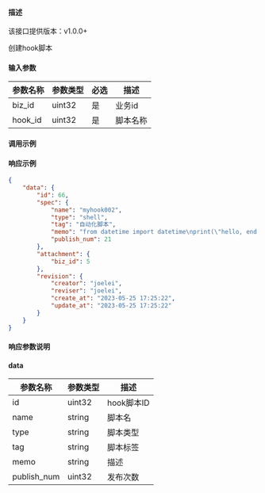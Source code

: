 #### 描述

该接口提供版本：v1.0.0+

创建hook脚本

#### 输入参数

| 参数名称 | 参数类型 | 必选 | 描述     |
| -------- | -------- | ---- | -------- |
| biz_id   | uint32   | 是   | 业务id   |
| hook_id  | uint32   | 是   | 脚本名称 |

#### 调用示例

#### 响应示例

```json
{
    "data": {
        "id": 66,
        "spec": {
            "name": "myhook002",
            "type": "shell",
            "tag": "自动化脚本",
            "memo": "from datetime import datetime\nprint(\"hello, end at\", datetime.now())\n",
          	"publish_num": 21
        },
        "attachment": {
            "biz_id": 5
        },
        "revision": {
            "creator": "joelei",
            "reviser": "joelei",
            "create_at": "2023-05-25 17:25:22",
            "update_at": "2023-05-25 17:25:22"
        }
    }
}
```

#### 响应参数说明

#### data

| 参数名称    | 参数类型 | 描述       |
| ----------- | -------- | ---------- |
| id          | uint32   | hook脚本ID |
| name        | string   | 脚本名     |
| type        | string   | 脚本类型   |
| tag         | string   | 脚本标签   |
| memo        | string   | 描述       |
| publish_num | uint32   | 发布次数   |